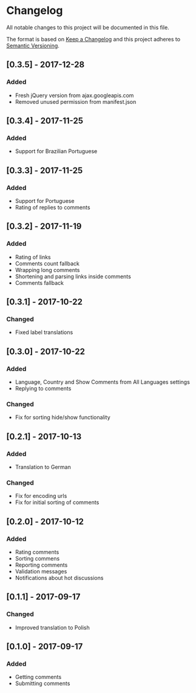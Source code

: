 # Changelog
All notable changes to this project will be documented in this file.

The format is based on [Keep a Changelog](http://keepachangelog.com/en/1.0.0/)
and this project adheres to [Semantic Versioning](http://semver.org/spec/v2.0.0.html).

## [0.3.5] - 2017-12-28
### Added
- Fresh jQuery version from ajax.googleapis.com
- Removed unused permission from manifest.json

## [0.3.4] - 2017-11-25
### Added
- Support for Brazilian Portuguese

## [0.3.3] - 2017-11-25
### Added
- Support for Portuguese
- Rating of replies to comments

## [0.3.2] - 2017-11-19
### Added
- Rating of links
- Comments count fallback
- Wrapping long comments
- Shortening and parsing links inside comments
- Comments fallback

## [0.3.1] - 2017-10-22
### Changed
- Fixed label translations

## [0.3.0] - 2017-10-22
### Added
- Language, Country and Show Comments from All Languages settings
- Replying to comments

### Changed
- Fix for sorting hide/show functionality

## [0.2.1] - 2017-10-13
### Added
- Translation to German

### Changed
- Fix for encoding urls
- Fix for initial sorting of comments

## [0.2.0] - 2017-10-12
### Added
- Rating comments
- Sorting commens
- Reporting comments
- Validation messages
- Notifications about hot discussions

## [0.1.1] - 2017-09-17
### Changed
- Improved translation to Polish

## [0.1.0] - 2017-09-17
### Added
- Getting comments
- Submitting comments


